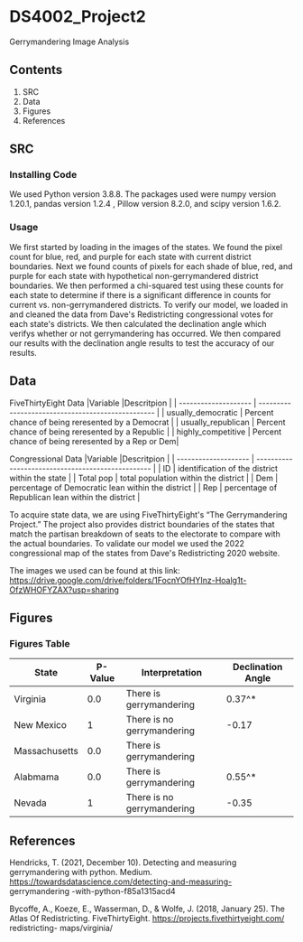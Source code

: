 # DS4002_Project2
Gerrymandering Image Analysis

## Contents
1. SRC
2. Data
3. Figures
4. References

## SRC
### Installing Code
We used Python version 3.8.8. The packages used were numpy version 1.20.1, pandas version 1.2.4 , Pillow version 8.2.0, and
scipy version 1.6.2.
### Usage
We first started by loading in the images of the states. We found the pixel count for blue, red, and purple for each state with current district boundaries. Next we found counts of pixels for each shade of blue, red, and purple for each state with hypothetical non-gerrymandered district boundaries. We then performed a chi-squared test using these counts for each state to determine if there is a significant difference in counts for current vs. non-gerrymandered districts. To verify our model, we loaded in and cleaned the data from Dave's Redistricting congressional votes for each state's districts. We then calculated the declination angle which verifys whether or not gerrymandering has occurred. We then compared our results with the declination angle results to test the accuracy of our results. 

## Data
FiveThirtyEight Data
|Variable              |Descritpion                                        |
| -------------------- | ------------------------------------------------- |
| usually_democratic   | Percent chance of being reresented by a Democrat  |
| usually_republican   | Percent chance of being reresented by a Republic  |
| highly_competitive   | Percent chance of being reresented by a Rep or Dem|

Congressional Data
|Variable              |Descritpion                                        |
| -------------------- | ------------------------------------------------- |
| ID                   | identification of the district within the state   |
| Total pop            | total population within the district              |
| Dem                  | percentage of Democratic lean within the district |
| Rep                  | percentage of Republican lean within the district |

To acquire state data, we are using FiveThirtyEight's “The Gerrymandering Project.” The project also provides district boundaries of the states that match the partisan breakdown of seats to the electorate to compare with the actual boundaries. To validate our model we used  the 2022 congressional map of the states from Dave's Redistricting 2020 website.

The images we used can be found at this link: https://drive.google.com/drive/folders/1FocnYOfHYInz-Hoalg1t-OfzWHOFYZAX?usp=sharing
## Figures
### Figures Table
|State        | P-Value     | Interpretation            | Declination Angle   |
|-------------|-------------|---------------------------|---------------------|
|Virginia     |   0.0       |There is gerrymandering    | 0.37^*              |
|New Mexico   |    1        |There is no gerrymandering | -0.17               |
|Massachusetts|   0.0       |There is gerrymandering    |                     |
|Alabmama     |   0.0       |There is gerrymandering    |0.55^*               |
|Nevada       |    1        |There is no gerrymandering |-0.35                |


## References
Hendricks, T. (2021, December 10). Detecting and measuring gerrymandering with python. Medium. https://towardsdatascience.com/detecting-and-measuring- gerrymandering -with-python-f85a1315acd4 

Bycoffe, A., Koeze, E., Wasserman, D., & Wolfe, J. (2018, January 25). The Atlas Of Redistricting. FiveThirtyEight. https://projects.fivethirtyeight.com/ redistricting- maps/virginia/
